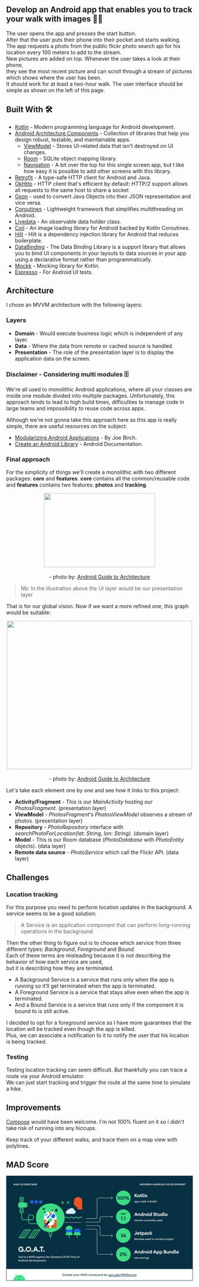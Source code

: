 ## Develop an Android app that enables you to track your walk with images 👷‍♂️
The user opens the app and presses the start button.  
After that the user puts their phone into their pocket and starts walking.  
The app requests a photo from the public flickr photo search api for his location every 100 meters to add to the stream.  
New pictures are added on top. Whenever the user takes a look at their phone,  
they see the most recent picture and can scroll through a stream of pictures which shows where the user has been.    
It should work for at least a two-hour walk. The user interface should be simple as shown on the left of this page.  

## Built With 🛠
- [Kotlin](https://kotlinlang.org/) - Modern programming language for Android development.
- [Android Architecture Components](https://developer.android.com/topic/libraries/architecture) - Collection of libraries that help you design robust, testable, and maintainable apps.
    - [ViewModel](https://developer.android.com/topic/libraries/architecture/viewmodel) - Stores UI-related data that isn't destroyed on UI changes.
    - [Room](https://developer.android.com/topic/libraries/architecture/room) - SQLite object mapping library.
    - [Navigation](https://developer.android.com/guide/navigation/navigation-principles) - A bit over the top for this single screen app, but I like how easy it is possible to add other screens with this library.
- [Retrofit](https://square.github.io/retrofit/) - A type-safe HTTP client for Android and Java.
- [OkHttp](http://square.github.io/okhttp/) - HTTP client that's efficient by default: HTTP/2 support allows all requests to the same host to share a socket
- [Gson](https://github.com/google/gson) - used to convert Java Objects into their JSON representation and vice versa.
- [Coroutines](https://developer.android.com/kotlin/coroutines) - Lightweight framework that simplifies multithreading on Android.
- [Livedata](https://developer.android.com/topic/libraries/architecture/livedata) - An observable data holder class.
- [Coil](https://coil-kt.github.io/coil/) - An image loading library for Android backed by Kotlin Coroutines.
- [Hilt](https://developer.android.com/training/dependency-injection/hilt-android) - Hilt is a dependency injection library for Android that reduces boilerplate.
- [DataBinding](https://developer.android.com/topic/libraries/data-binding) - The Data Binding Library is a support library that allows you to bind UI components in your layouts to data sources in your app using a declarative format rather than programmatically.
- [Mockk](https://mockk.io) - Mocking library for Kotlin.
- [Espresso](https://developer.android.com/training/testing/espresso) - For Android UI tests.

## Architecture

I chose an MVVM architecture with the following layers:

### Layers
- **Domain** - Would execute business logic which is independent of any layer.
- **Data** - Where the data from remote or cached source is handled.
- **Presentation** - The role of the presentation layer is to display the application data on the screen.

### Disclaimer - Considering multi modules 🗄
We're all used to monolithic Android applications, where all your classes are inside one module divided into multiple packages.
Unfortunately, this approach tends to lead to high build times, difficulties to manage code in large teams and impossibility to reuse code across apps.

Although we're not gonna take this approach here as this app is really simple, there are useful resources on the subject:
- [Modularizing Android Applications](https://medium.com/google-developer-experts/modularizing-android-applications-9e2d18f244a0) - By Joe Birch.
- [Create an Android Library](https://developer.android.com/studio/projects/android-library.html) - Android Documentation.

### Final approach
For the simplicity of things we'll create a monolithic with two different packages: **core** and **features**.
**core** contains all the common/reusable code and **features** contains two features: **photos** and **tracking**.  

<center><img width="300" height="200" src="https://developer.android.com/topic/libraries/architecture/images/mad-arch-overview.png"><p>- photo by: <a href="https://developer.android.com/jetpack/guide">Android Guide to Architecture</a></p></center>

> Nb: In the illustration above the UI layer would be our presentation layer

That is for our global vision. Now if we want a more refined one, this graph would be suitable:

<center><img width="500" height="400" src="https://miro.medium.com/max/1400/1*-yY0l4XD3kLcZz0rO1sfRA.png"><p>- photo by: <a href="https://developer.android.com/jetpack/guide">Android Guide to Architecture</a></p></center>

Let's take each element one by one and see how it links to this project:
- **Activity/Fragment** - This is our *MainActivity* hosting our *PhotosFragment*. (presentation layer)
- **ViewModel** - *PhotosFragment*'s *PhotosViewModel* observes a stream of photos. (presentation layer)
- **Repository** - *PhotoRepository* interface with *searchPhotoForLocation(lat: String, lon: String)*. (domain layer)
- **Model** - This is our Room database (*PhotoDatabase* with *PhotoEntity* objects). (data layer)
- **Remote data source** - *PhotoService* which call the Flickr API. (data layer)

## Challenges

### Location tracking

For this purpose you need to perform location updates in the background. A service seems to be a good solution:  

> A Service is an application component that can perform long-running operations in the background  

Then the other thing to figure out is to choose which service from three different types: *Background*, *Foreground* and *Bound*.  
Each of these terms are misleading because it is not describing the behavior of how each service are used,  
but it is describing how they are terminated.  

- A Background Service is a service that runs only when the app is running so it’ll get terminated when the app is terminated.  
- A Foreground Service is a service that stays alive even when the app is terminated.  
- And a Bound Service is a service that runs only if the component it is bound to is still active.  

I decided to opt for a foreground service as I have more guarantees that the location will be tracked even though the app is killed.  
Plus, we can associate a notification to it to notify the user that his location is being tracked.

### Testing

Testing location tracking can seem difficult. But thankfully you can trace a route via your Android emulator.  
We can just start tracking and trigger the route at the same time to simulate a hike.

## Improvements

[Compose](https://developer.android.com/jetpack/compose) would have been welcome. I'm not 100% fluent on it so i didn't take risk of running into any hiccups.  

Keep track of your different walks, and trace them on a map view with polylines.

## MAD Score
![summary](/assets/summary.png)